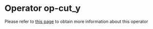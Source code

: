 # Operator op-cut_y

Please refer to [this page](https://ikats.org/operators.html) to obtain more information about this operator

